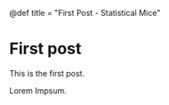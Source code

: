 @def title = "First Post - Statistical Mice"

# First post

This is the first post. 

Lorem Impsum.

